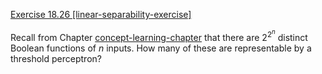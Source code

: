 [Exercise 18.26 \[linear-separability-exercise\]](18-26/)

Recall from
Chapter [concept-learning-chapter](#/) that there are
$2^{2^{{n}}}$ distinct Boolean functions of ${{n}}$ inputs. How many of
these are representable by a threshold perceptron?
